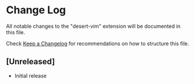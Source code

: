 # Change Log

All notable changes to the "desert-vim" extension will be documented in this file.

Check [Keep a Changelog](http://keepachangelog.com/) for recommendations on how to structure this file.

## [Unreleased]

- Initial release
